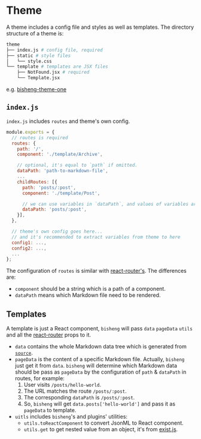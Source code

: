 # Theme

A theme includes a config file and styles as well as templates. The directory structure of a theme is:

```bash
theme
├── index.js # config file, required
├── static # style files
│   └── style.css
└── template # templates are JSX files
    ├── NotFound.jsx # required
    └── Template.jsx
```

e.g. [bisheng-theme-one](https://github.com/benjycui/bisheng-theme-one)

## `index.js`

`index.js` includes `routes` and theme's own config.

```js
module.exports = {
  // routes is required
  routes: {
    path: '/',
    component: './template/Archive',

    // optional, it's equal to `path` if omitted.
    dataPath: 'path-to-markdown-file',
    ...
    childRoutes: [{
      path: 'posts/:post',
      component: './template/Post',

      // we can use variables in `dataPath`, and values of variables are equal to them in path
      dataPath: 'posts/:post',
    }],
  },

  // theme's own config goes here...
  // and it's recommended to extract variables from theme to here
  config1: ...,
  config2: ...,
  ...
};
```

The configuration of `routes` is similar with [react-router's](https://github.com/reactjs/react-router/blob/master/docs/guides/RouteConfiguration.md#configuration-with-plain-routes). The differences are:

* `component` should be a string which is a path of a component.
* `dataPath` means which Markdown file need to be rendered.

## Templates

A template is just a React component, `bisheng` will pass `data` `pageData` `utils` and all the [react-router](https://github.com/reactjs/react-router) props to it.

* `data` contains the whole Markdown data tree which is generated from [`source`](https://github.com/benjycui/bisheng#source-string--arraystring--object-category-string--arraystring).
* `pageData` is the content of a specific Markdown file. Actually, `bisheng` just get it from `data`. `bisheng` will determine which Markdown data should be pass as `pageData` by the configuration of `path` & `dataPath` in routes, for example:
  1. User visits `/posts/hello-world`.
  2. The URL matches the route `/posts/:post`.
  3. The corresponding `dataPath` is `/posts/:post`.
  4. So, `bisheng` will get `data.posts['hello-world']` and pass it as `pageData` to template.
* `uitls` includes `bisheng`'s and plugins' utilities:
  * `utils.toReactComponent` to convert JsonML to React component.
  * `utils.get` to get nested value from an object, it's from [exist.js](https://github.com/benjycui/exist.js#existgetobj-nestedprop-defaultvalue).
